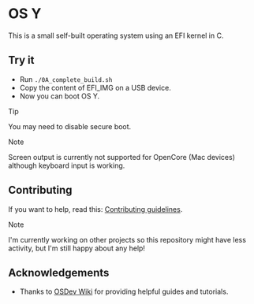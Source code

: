 # OS Y
This is a small self-built operating system using an EFI kernel in C.

## Try it

- Run `./0A_complete_build.sh`
- Copy the content of EFI_IMG on a USB device.
- Now you can boot OS Y. 

> [!TIP]
> You may need to disable secure boot.

> [!NOTE]
> Screen output is currently not supported for OpenCore (Mac devices) although keyboard input is working.

## Contributing

If you want to help, read this: [Contributing guidelines](./CONTRIBUTING.md).

> [!NOTE]
> I'm currently working on other projects so this repository might have less activity, but I'm still happy about any help!

## Acknowledgements
- Thanks to [OSDev Wiki](https://wiki.osdev.org) for providing helpful guides and tutorials.